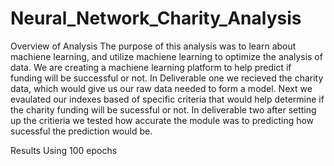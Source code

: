 # Neural_Network_Charity_Analysis
Overview of Analysis
The purpose of this analysis was to learn about machiene learning, and utilize machiene learning to optimize the analysis of data. We are creating a machiene learning platform to help predict if funding will be successful or not. In Deliverable one we recieved the charity data, which would give us our raw data needed to form a model. Next we evaulated our indexes based of specific criteria that would help determine if the charity funding will be sucessful or not. In deliverable two after setting up the critieria we tested how accurate the module was to predicting how sucessful the prediction would be.

Results
Using 100 epochs 
